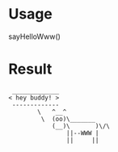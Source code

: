# Usage
sayHelloWww()
# Result
```
 _____________
< hey buddy! >
 -------------
        \   ^__^
         \  (oo)\_______
            (__)\       )\/\
                ||--WWW |
                ||     ||
```
